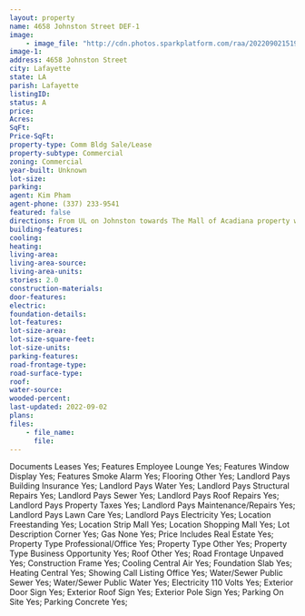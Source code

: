 ```yaml
---
layout: property
name: 4658 Johnston Street DEF-1
image:
    - image_file: "http://cdn.photos.sparkplatform.com/raa/20220902151915641136000000.jpg"
image-1:
address: 4658 Johnston Street
city: Lafayette
state: LA
parish: Lafayette
listingID: 
status: A
price: 
Acres: 
SqFt: 
Price-SqFt: 
property-type: Comm Bldg Sale/Lease
property-subtype: Commercial
zoning: Commercial
year-built: Unknown
lot-size: 
parking: 
agent: Kim Pham
agent-phone: (337) 233-9541
featured: false
directions: From UL on Johnston towards The Mall of Acadiana property will be on the Right near Pimon Thai.
building-features: 
cooling: 
heating: 
living-area: 
living-area-source: 
living-area-units: 
stories: 2.0
construction-materials: 
door-features: 
electric: 
foundation-details: 
lot-features: 
lot-size-area: 
lot-size-square-feet: 
lot-size-units: 
parking-features: 
road-frontage-type: 
road-surface-type: 
roof: 
water-source: 
wooded-percent: 
last-updated: 2022-09-02
plans: 
files:
    - file_name:
      file:
---
```

Documents	Leases	Yes;
Features	Employee Lounge	Yes;
Features	Window Display	Yes;
Features	Smoke Alarm	Yes;
Flooring	Other	Yes;
Landlord Pays	Building Insurance	Yes;
Landlord Pays	Water	Yes;
Landlord Pays	Structural Repairs	Yes;
Landlord Pays	Sewer	Yes;
Landlord Pays	Roof Repairs	Yes;
Landlord Pays	Property Taxes	Yes;
Landlord Pays	Maintenance/Repairs	Yes;
Landlord Pays	Lawn Care	Yes;
Landlord Pays	Electricity	Yes;
Location	Freestanding	Yes;
Location	Strip Mall	Yes;
Location	Shopping Mall	Yes;
Lot Description	Corner	Yes;
Gas	None	Yes;
Price Includes	Real Estate	Yes;
Property Type	Professional/Office	Yes;
Property Type	Other	Yes;
Property Type	Business Opportunity	Yes;
Roof	Other	Yes;
Road Frontage	Unpaved	Yes;
Construction	Frame	Yes;
Cooling	Central Air	Yes;
Foundation	Slab	Yes;
Heating	Central	Yes;
Showing	Call Listing Office	Yes;
Water/Sewer	Public Sewer	Yes;
Water/Sewer	Public Water	Yes;
Electricity	110 Volts	Yes;
Exterior	Door Sign	Yes;
Exterior	Roof Sign	Yes;
Exterior	Pole Sign	Yes;
Parking	On Site	Yes;
Parking	Concrete	Yes;

